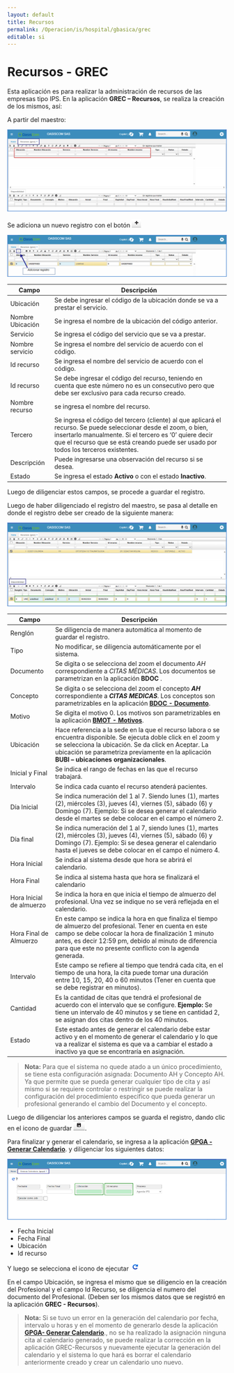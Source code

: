 ```yaml
---
layout: default
title: Recursos
permalink: /Operacion/is/hospital/gbasica/grec
editable: si
---
```


# Recursos - GREC


Esta aplicación es para realizar la administración de recursos de las empresas tipo IPS. En la aplicación **GREC – Recursos**, se realiza la creación de los mismos, así:  

A partir del maestro:


![](grec1.png)


Se adiciona un nuevo registro con el botón ![](grec2.png)  

![](grec3.png)


| Campo | Descripción |
| --- | ----------- |
| Ubicación | Se debe ingresar el código de la ubicación donde se va a prestar el servicio. |
| Nombre Ubicación | Se ingresa el nombre de la ubicación del código anterior. |
| Servicio| Se ingresa el código del servicio que se va a prestar.  |
| Nombre servicio| Se ingresa el nombre del servicio de acuerdo con el código.|
| Id recurso| Se ingresa el nombre del servicio de acuerdo con el código.|
| Id recurso| Se debe ingresar el código del recurso, teniendo en cuenta que este número no es un consecutivo pero que debe ser exclusivo para cada recurso creado.  |
| Nombre recurso| se ingresa el nombre del recurso.|
| Tercero| Se ingresa el código del tercero (cliente) al que aplicará el recurso. Se puede seleccionar desde el zoom, o bien, insertarlo manualmente. Si el tercero es ‘0’ quiere decir que el recurso que se está creando puede ser usado por todos los terceros existentes.  |
| Descripción| Puede ingresarse una observación del recurso si se desea. |
| Estado| Se ingresa el estado **Activo** o con el estado **Inactivo**. |


Luego de diligenciar estos campos, se procede a guardar el registro.


Luego de haber diligenciado el registro del maestro, se pasa al detalle en donde el registro debe ser creado de la siguiente manera:  


![](grec4.png)


| Campo | Descripción |
| --- | ----------- |
| Renglón| Se diligencia de manera automática al momento de guardar el registro.|
| Tipo| No modificar, se diligencia automáticamente por el sistema.|
| Documento| Se digita o se selecciona del zoom el documento _AH_ correspondiente a _CITAS MÉDICAS_. Los documentos se parametrizan en la aplicación **BDOC** .  |
| Concepto| Se digita o se selecciona del zoom el concepto **_AH_** correspondiente a **_CITAS MEDICAS_**. Los conceptos son parametrizables en la aplicación [**BDOC - Documento**](https://docs.oasiscom.com/Operacion/common/bsistema/bdoc).|
| Motivo| Se digita el motivo 0. Los motivos son parametrizables en la aplicación [**BMOT - Motivos**](https://docs.oasiscom.com/Operacion/common/bsistema/bmot).|
| Ubicación| Hace referencia a la sede en la que el recurso labora o se encuentra disponible. Se ejecuta doble click en el zoom y se selecciona la ubicación. Se da click en Aceptar. La ubicación se parametriza previamente en la aplicación **BUBI – ubicaciones organizacionales**. |
| Inicial y Final| Se indica el rango de fechas en las que el recurso trabajará. |   
| Intervalo| Se indica cada cuanto el recurso atenderá pacientes. | 
| Día Inicial| Se indica numeración del 1 al 7. Siendo lunes (1), martes (2), miércoles (3), jueves (4), viernes (5), sábado (6) y Domingo (7). Ejemplo: Si se desea generar el calendario desde el martes se debe colocar en el campo el número 2.|
| Día final| Se indica numeración del 1 al 7, siendo lunes (1), martes (2), miércoles (3), jueves (4), viernes (5), sábado (6) y Domingo (7). Ejemplo: Si se desea generar el calendario hasta el jueves se debe colocar en el campo el número 4.|
| Hora Inicial| Se indica al sistema desde que hora se abrirá el calendario. |
| Hora Final| Se indica al sistema hasta que hora se finalizará el calendario|
| Hora Inicial de almuerzo| Se indica la hora en que inicia el tiempo de almuerzo del profesional. Una vez se indique no se verá reflejada en el calendario.|
| Hora Final de Almuerzo| En este campo se indica la hora en que finaliza el tiempo de almuerzo del profesional. Tener en cuenta en este campo se debe colocar la hora de finalización 1 minuto antes, es decir 12:59 pm, debido al minuto de diferencia para que este no presente conflicto con la agenda generada.|
| Intervalo| Este campo se refiere al tiempo que tendrá cada cita, en el tiempo de una hora, la cita puede tomar una duración entre 10, 15, 20, 40 o 60 minutos (Tener en cuenta que se debe registrar en minutos). |
| Cantidad| Es la cantidad de citas que tendrá el profesional de acuerdo con el intervalo que se configure. **Ejemplo:** Se tiene un intervalo de 40 minutos y se tiene en cantidad 2, se asignan dos citas dentro de los 40 minutos. |
| Estado| Este estado antes de generar el calendario debe estar activo y en el momento de generar el calendario y lo que va a realizar el sistema es que va a cambiar el estado a inactivo ya que se encontraría en asignación.|


>**Nota:** Para que el sistema no quede atado a un único procedimiento, se tiene esta configuración asignada: Documento AH y Concepto AH. Ya que permite que se pueda generar cualquier tipo de cita y así mismo si se requiere controlar o restringir se puede realizar la configuración del procedimiento especifico que pueda generar un profesional generando el cambio del Documento y el concepto. 

Luego de diligenciar los anteriores campos se guarda el registro, dando clic en el icono de guardar ![](grec5.png). 

Para finalizar y generar el calendario, se ingresa a la aplicación [**GPGA - Generar Calendario**](https://docs.oasiscom.com/Operacion/is/hospital/gproceso/gpga). y diligenciar los siguientes datos: 

![](grec6.png)

- Fecha Inicial
- Fecha Final
- Ubicación
- Id recurso 

Y luego se selecciona el icono de ejecutar ![](grec7.png) 

En el campo Ubicación, se ingresa el mismo que se diligencio en la creación del Profesional y el campo Id Recurso, se diligencia el numero del documento del Profesional. (Deben ser los mismos datos que se registró en la aplicación **GREC - Recursos**).

>**Nota:** Si se tuvo un error en la generación del calendario por fecha, intervalo u horas y en el momento de generarlo desde la aplicación [**GPGA- Generar Calendario**](https://docs.oasiscom.com/Operacion/is/hospital/gproceso/gpga)., no se ha realizado la asignación ninguna cita al calendario generado, se puede realizar la corrección en la aplicación GREC-Recursos y nuevamente ejecutar la generación del calendario y el sistema lo que hará es borrar el calendario anteriormente creado y crear un calendario uno nuevo. 









